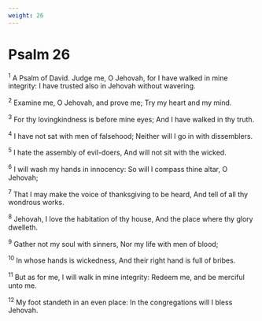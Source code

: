 ```yaml
---
weight: 26
---
```


# Psalm 26

<sup>1</sup> A Psalm of David. Judge me, O Jehovah, for I have walked in mine integrity: I have trusted also in Jehovah without wavering. 

<sup>2</sup> Examine me, O Jehovah, and prove me; Try my heart and my mind. 

<sup>3</sup> For thy lovingkindness is before mine eyes; And I have walked in thy truth. 

<sup>4</sup> I have not sat with men of falsehood; Neither will I go in with dissemblers. 

<sup>5</sup> I hate the assembly of evil-doers, And will not sit with the wicked. 

<sup>6</sup> I will wash my hands in innocency: So will I compass thine altar, O Jehovah; 

<sup>7</sup> That I may make the voice of thanksgiving to be heard, And tell of all thy wondrous works. 

<sup>8</sup> Jehovah, I love the habitation of thy house, And the place where thy glory dwelleth. 

<sup>9</sup> Gather not my soul with sinners, Nor my life with men of blood; 

<sup>10</sup> In whose hands is wickedness, And their right hand is full of bribes. 

<sup>11</sup> But as for me, I will walk in mine integrity: Redeem me, and be merciful unto me. 

<sup>12</sup> My foot standeth in an even place: In the congregations will I bless Jehovah. 


